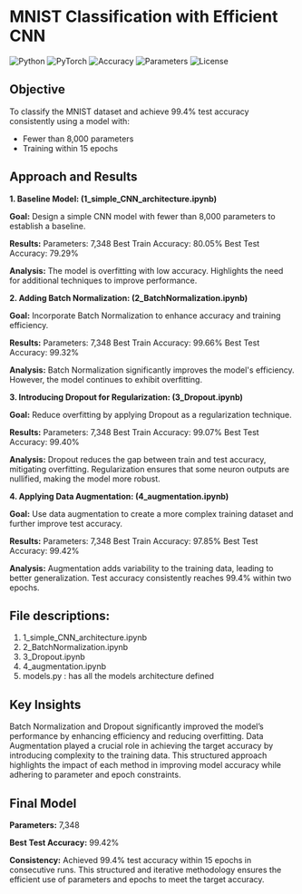 # MNIST Classification with Efficient CNN

![Python](https://img.shields.io/badge/Python-3.x-blue.svg)
![PyTorch](https://img.shields.io/badge/PyTorch-2.x-red.svg)
![Accuracy](https://img.shields.io/badge/Accuracy-99.42%25-success.svg)
![Parameters](https://img.shields.io/badge/Parameters-7.3K-informational)
![License](https://img.shields.io/badge/License-MIT-green.svg)

## Objective

To classify the MNIST dataset and achieve 99.4% test accuracy consistently using a model with:
- Fewer than 8,000 parameters
- Training within 15 epochs

## Approach and Results

**1. Baseline Model: (1_simple_CNN_architecture.ipynb)**
   
**Goal:** Design a simple CNN model with fewer than 8,000 parameters to establish a baseline.

**Results:**
Parameters: 7,348
Best Train Accuracy: 80.05%
Best Test Accuracy: 79.29%

**Analysis:**
The model is overfitting with low accuracy.
Highlights the need for additional techniques to improve performance.

**2. Adding Batch Normalization: (2_BatchNormalization.ipynb)**

**Goal:** Incorporate Batch Normalization to enhance accuracy and training efficiency.

**Results:**
Parameters: 7,348
Best Train Accuracy: 99.66%
Best Test Accuracy: 99.32%

**Analysis:**
Batch Normalization significantly improves the model's efficiency.
However, the model continues to exhibit overfitting.

**3. Introducing Dropout for Regularization: (3_Dropout.ipynb)**

**Goal:** Reduce overfitting by applying Dropout as a regularization technique.

**Results:**
Parameters: 7,348
Best Train Accuracy: 99.07%
Best Test Accuracy: 99.40%

**Analysis:**
Dropout reduces the gap between train and test accuracy, mitigating overfitting.
Regularization ensures that some neuron outputs are nullified, making the model more robust.

**4. Applying Data Augmentation: (4_augmentation.ipynb)**

**Goal:** Use data augmentation to create a more complex training dataset and further improve test accuracy.

**Results:**
Parameters: 7,348
Best Train Accuracy: 97.85%
Best Test Accuracy: 99.42%

**Analysis:**
Augmentation adds variability to the training data, leading to better generalization.
Test accuracy consistently reaches 99.4% within two epochs.

## File descriptions:
1. 1_simple_CNN_architecture.ipynb
2. 2_BatchNormalization.ipynb
3. 3_Dropout.ipynb
4. 4_augmentation.ipynb
5. models.py : has all the models architecture defined


## Key Insights

Batch Normalization and Dropout significantly improved the model’s performance by enhancing efficiency and reducing overfitting.
Data Augmentation played a crucial role in achieving the target accuracy by introducing complexity to the training data.
This structured approach highlights the impact of each method in improving model accuracy while adhering to parameter and epoch constraints.


## Final Model

**Parameters:** 7,348

**Best Test Accuracy:** 99.42%

**Consistency:** Achieved 99.4% test accuracy within 15 epochs in consecutive runs.
This structured and iterative methodology ensures the efficient use of parameters and epochs to meet the target accuracy.
